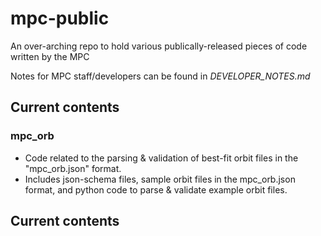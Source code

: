 # mpc-public

An over-arching repo to hold various publically-released pieces of code written by the MPC

Notes for MPC staff/developers can be found in *DEVELOPER_NOTES.md*

## Current contents 

### mpc_orb
 - Code related to the parsing & validation of best-fit orbit files in the "mpc_orb.json" format.
 - Includes json-schema files, sample orbit files in the mpc_orb.json format, and python code to parse & validate example orbit files.



## Current contents 
